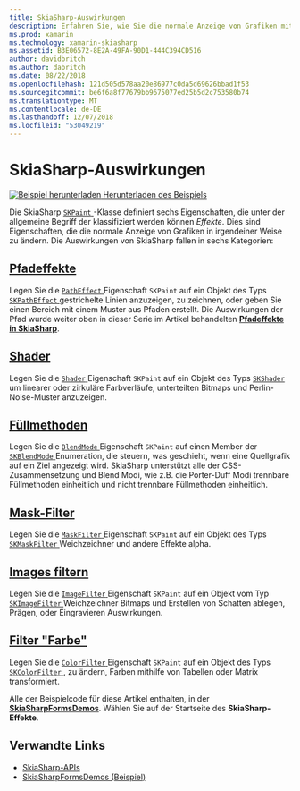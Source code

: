 ```yaml
---
title: SkiaSharp-Auswirkungen
description: Erfahren Sie, wie Sie die normale Anzeige von Grafiken mit einem Farbverlauf ändern, bitmap-Kacheln, Füllmethoden, blur- und andere Effekte.
ms.prod: xamarin
ms.technology: xamarin-skiasharp
ms.assetid: B3E06572-8E2A-49FA-90D1-444C394CD516
author: davidbritch
ms.author: dabritch
ms.date: 08/22/2018
ms.openlocfilehash: 121d505d578aa20e86977c0da5d69626bbad1f53
ms.sourcegitcommit: be6f6a8f77679bb9675077ed25b5d2c753580b74
ms.translationtype: MT
ms.contentlocale: de-DE
ms.lasthandoff: 12/07/2018
ms.locfileid: "53049219"
---
```

# <a name="skiasharp-effects"></a>SkiaSharp-Auswirkungen

[![Beispiel herunterladen](~/media/shared/download.png) Herunterladen des Beispiels](https://developer.xamarin.com/samples/xamarin-forms/SkiaSharpForms/Demos/)

Die SkiaSharp [ `SKPaint` ](xref:SkiaSharp.SKPaint) -Klasse definiert sechs Eigenschaften, die unter der allgemeine Begriff der klassifiziert werden können _Effekte_. Dies sind Eigenschaften, die die normale Anzeige von Grafiken in irgendeiner Weise zu ändern. Die Auswirkungen von SkiaSharp fallen in sechs Kategorien:

## <a name="path-effectscurveseffectsmd"></a>[Pfadeffekte](../curves/effects.md)

Legen Sie die [ `PathEffect` ](xref:SkiaSharp.SKPaint.PathEffect) Eigenschaft `SKPaint` auf ein Objekt des Typs [ `SKPathEffect` ](xref:SkiaSharp.SKPathEffect) gestrichelte Linien anzuzeigen, zu zeichnen, oder geben Sie einen Bereich mit einem Muster aus Pfaden erstellt. Die Auswirkungen der Pfad wurde weiter oben in dieser Serie im Artikel behandelten [ **Pfadeffekte in SkiaSharp**](../curves/effects.md).

## <a name="shadersshadersindexmd"></a>[Shader](shaders/index.md)

Legen Sie die [ `Shader` ](xref:SkiaSharp.SKPaint.Shader) Eigenschaft `SKPaint` auf ein Objekt des Typs [ `SKShader` ](xref:SkiaSharp.SKShader) um linearer oder zirkuläre Farbverläufe, unterteilten Bitmaps und Perlin-Noise-Muster anzuzeigen.

## <a name="blend-modesblend-modesindexmd"></a>[Füllmethoden](blend-modes/index.md)

Legen Sie die [ `BlendMode` ](xref:SkiaSharp.SKPaint.BlendMode) Eigenschaft `SKPaint` auf einen Member der [ `SKBlendMode` ](xref:SkiaSharp.SKBlendMode) Enumeration, die steuern, was geschieht, wenn eine Quellgrafik auf ein Ziel angezeigt wird. SkiaSharp unterstützt alle der CSS-Zusammensetzung und Blend Modi, wie z.B. die Porter-Duff Modi trennbare Füllmethoden einheitlich und nicht trennbare Füllmethoden einheitlich.

## <a name="mask-filtersmask-filtersmd"></a>[Mask-Filter](mask-filters.md)

Legen Sie die [ `MaskFilter` ](xref:SkiaSharp.SKPaint.MaskFilter) Eigenschaft `SKPaint` auf ein Objekt des Typs [ `SKMaskFilter` ](xref:SkiaSharp.SKMaskFilter) Weichzeichner und andere Effekte alpha.

## <a name="image-filtersimage-filtersmd"></a>[Images filtern](image-filters.md)

Legen Sie die [ `ImageFilter` ](xref:SkiaSharp.SKPaint.ImageFilter) Eigenschaft `SKPaint` auf ein Objekt vom Typ [ `SKImageFilter` ](xref:SkiaSharp.SKImageFilter) Weichzeichner Bitmaps und Erstellen von Schatten ablegen, Prägen, oder Eingravieren Auswirkungen.

## <a name="color-filterscolor-filtersmd"></a>[Filter "Farbe"](color-filters.md)

Legen Sie die [ `ColorFilter` ](xref:SkiaSharp.SKPaint.ColorFilter) Eigenschaft `SKPaint` auf ein Objekt des Typs [ `SKColorFilter` ](xref:SkiaSharp.SKColorFilter) , zu ändern, Farben mithilfe von Tabellen oder Matrix transformiert.

Alle der Beispielcode für diese Artikel enthalten, in der [ **SkiaSharpFormsDemos**](https://developer.xamarin.com/samples/xamarin-forms/SkiaSharpForms/Demos/). Wählen Sie auf der Startseite des **SkiaSharp-Effekte**.

## <a name="related-links"></a>Verwandte Links

- [SkiaSharp-APIs](https://docs.microsoft.com/dotnet/api/skiasharp)
- [SkiaSharpFormsDemos (Beispiel)](https://developer.xamarin.com/samples/xamarin-forms/SkiaSharpForms/Demos/)
